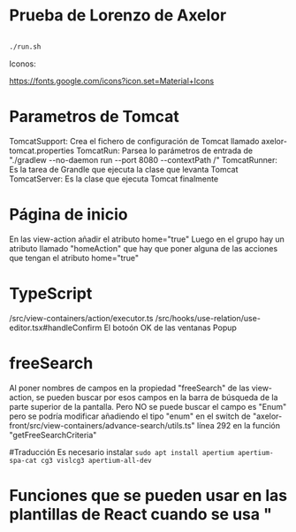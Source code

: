 # Prueba de Lorenzo de Axelor


```bash

./run.sh

```




Iconos:

https://fonts.google.com/icons?icon.set=Material+Icons

# Parametros de Tomcat
TomcatSupport: Crea el fichero de configuración de Tomcat llamado axelor-tomcat.properties
TomcatRun: Parsea lo parámetros de entrada de "./gradlew --no-daemon run --port 8080 --contextPath /"
TomcatRunner: Es la tarea de Grandle que ejecuta la clase que levanta Tomcat
TomcatServer: Es la clase que ejecuta Tomcat finalmente

# Página de inicio
En las view-action añadir el atributo home="true"
Luego en el grupo hay un atributo llamado "homeAction" que hay que poner alguna de las acciones que tengan el atributo home="true"

# TypeScript
/src/view-containers/action/executor.ts
/src/hooks/use-relation/use-editor.tsx#handleConfirm   El botoón OK de las ventanas Popup

# freeSearch
Al poner nombres de campos en la propiedad "freeSearch" de las view-action, 
se pueden buscar por esos campos en la barra de búsqueda de la parte superior de la pantalla.
Pero NO se puede buscar el campo es "Enum" pero se podría modificar añadiendo el tipo "enum" 
en el switch de "axelor-front/src/view-containers/advance-search/utils.ts" línea 292 en la función "getFreeSearchCriteria"

#Traducción
Es necesario instalar `sudo apt install apertium apertium-spa-cat cg3 vislcg3 apertium-all-dev`

# Funciones que se pueden usar en las plantillas de React cuando se usa "<template>"
Están en el fichero `/hooks/use-parser/context/script-context.ts`

#Que un pdf no sea PDF/A
`gs -dPDFA=0 -dBATCH -dNOPAUSE -sDEVICE=pdfwrite -sOutputFile=salida.pdf entrada.pdf`